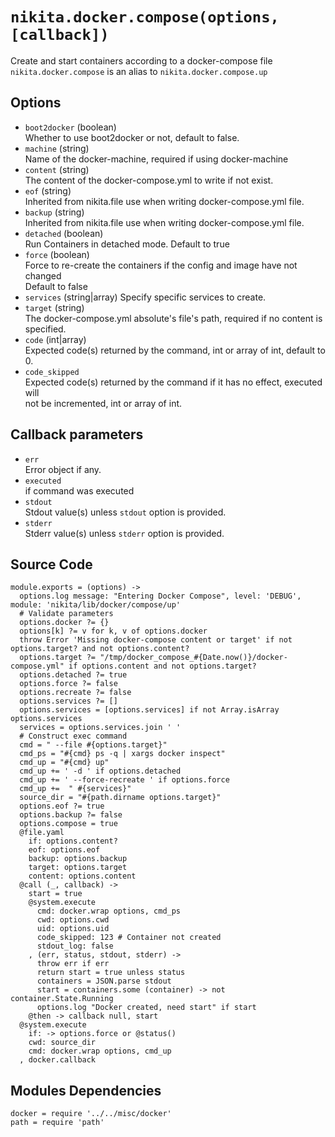 
# `nikita.docker.compose(options, [callback])`

Create and start containers according to a docker-compose file
`nikita.docker.compose` is an alias to `nikita.docker.compose.up`

## Options

*   `boot2docker` (boolean)   
    Whether to use boot2docker or not, default to false.   
*   `machine` (string)   
    Name of the docker-machine, required if using docker-machine   
*   `content` (string)   
    The content of the docker-compose.yml to write if not exist.   
*   `eof` (string)   
    Inherited from nikita.file use when writing docker-compose.yml file.   
*   `backup` (string)   
    Inherited from nikita.file use when writing docker-compose.yml file.   
*   `detached` (boolean)   
    Run Containers in detached mode. Default to true   
*   `force` (boolean)   
     Force to re-create the containers if the config and image have not changed   
    Default to false   
*   `services` (string|array)
    Specify specific services to create.
*   `target` (string)   
    The docker-compose.yml absolute's file's path, required if no content is 
    specified.   
*   `code` (int|array)   
    Expected code(s) returned by the command, int or array of int, default to 0.   
*   `code_skipped`   
    Expected code(s) returned by the command if it has no effect, executed will   
    not be incremented, int or array of int.   

## Callback parameters

*   `err`   
    Error object if any.   
*   `executed`   
    if command was executed   
*   `stdout`   
    Stdout value(s) unless `stdout` option is provided.   
*   `stderr`   
    Stderr value(s) unless `stderr` option is provided.   

## Source Code

    module.exports = (options) ->
      options.log message: "Entering Docker Compose", level: 'DEBUG', module: 'nikita/lib/docker/compose/up'
      # Validate parameters
      options.docker ?= {}
      options[k] ?= v for k, v of options.docker
      throw Error 'Missing docker-compose content or target' if not options.target? and not options.content?
      options.target ?= "/tmp/docker_compose_#{Date.now()}/docker-compose.yml" if options.content and not options.target?
      options.detached ?= true
      options.force ?= false
      options.recreate ?= false
      options.services ?= []
      options.services = [options.services] if not Array.isArray options.services
      services = options.services.join ' '
      # Construct exec command
      cmd = " --file #{options.target}"
      cmd_ps = "#{cmd} ps -q | xargs docker inspect"
      cmd_up = "#{cmd} up"
      cmd_up += ' -d ' if options.detached
      cmd_up += ' --force-recreate ' if options.force
      cmd_up +=  " #{services}"
      source_dir = "#{path.dirname options.target}"
      options.eof ?= true
      options.backup ?= false
      options.compose = true
      @file.yaml
        if: options.content?
        eof: options.eof
        backup: options.backup
        target: options.target
        content: options.content
      @call (_, callback) ->
        start = true
        @system.execute
          cmd: docker.wrap options, cmd_ps
          cwd: options.cwd
          uid: options.uid
          code_skipped: 123 # Container not created
          stdout_log: false
        , (err, status, stdout, stderr) ->
          throw err if err
          return start = true unless status
          containers = JSON.parse stdout
          start = containers.some (container) -> not container.State.Running
          options.log "Docker created, need start" if start
        @then -> callback null, start
      @system.execute
        if: -> options.force or @status()
        cwd: source_dir
        cmd: docker.wrap options, cmd_up
      , docker.callback

## Modules Dependencies

    docker = require '../../misc/docker'
    path = require 'path'
